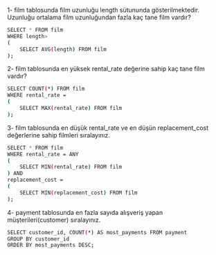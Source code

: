 1- film tablosunda film uzunluğu length sütununda gösterilmektedir. Uzunluğu ortalama film uzunluğundan fazla kaç tane film vardır?

```sh
SELECT * FROM film
WHERE length>
(
	SELECT AVG(length) FROM film
);
```

2- film tablosunda en yüksek rental_rate değerine sahip kaç tane film vardır?

```sh
SELECT COUNT(*) FROM film
WHERE rental_rate = 
(
	SELECT MAX(rental_rate) FROM film
);
```

3- film tablosunda en düşük rental_rate ve en düşün replacement_cost değerlerine sahip filmleri sıralayınız.

```sh
SELECT * FROM film
WHERE rental_rate = ANY 
(
	SELECT MIN(rental_rate) FROM film 
) AND
replacement_cost = 
(
	SELECT MIN(replacement_cost) FROM film
);
```

4- payment tablosunda en fazla sayıda alışveriş yapan müşterileri(customer) sıralayınız.

```sh
SELECT customer_id, COUNT(*) AS most_payments FROM payment
GROUP BY customer_id
ORDER BY most_payments DESC;
```
